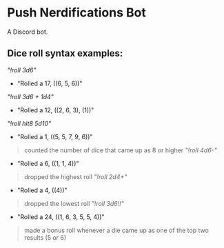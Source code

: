 # Push Nerdifications Bot
A Discord bot.

## Dice roll syntax examples:
*"!roll 3d6"*
* "Rolled a 17, ((6, 5, 6))"
>
*"!roll 3d6 + 1d4"*
* "Rolled a 12, ((2, 6, 3), (1))"
>
*"!roll hit8 5d10"*
* "Rolled a 1, ((5, 5, 7, 9, 6))"
> counted the number of dice that came up as 8 or higher
*"!roll 4d6-"*
* "Rolled a 6, ((1, 1, 4))"
> dropped the highest roll
*"!roll 2d4+"*
* "Rolled a 4, ((4))"
> dropped the lowest roll
*"!roll 3d6!!"*
* "Rolled a 24, ((1, 6, 3, 5, 5, 4))"
> made a bonus roll whenever a die came up as one of the top two results (5 or 6)

